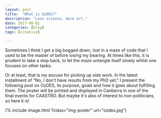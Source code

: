 ```yaml
---
layout: post
title:  "What is OzDES?"
description: "Less science, more art."
date: 2017-08-02
categories: [blog]
tags: [creative]

---
```


Sometimes I think I get a big bogged down, lost in a maze of code
that I used to be the master of before losing my bearing. At times like this,
it is prudent to take a step back, to let the maze untangle itself slowly
whilst one focuses on other tasks.

Or at least, that is my excuse for picking up side work. In the latest installment
of "No, I don't have results from my PhD yet," I present the following post on OzDES, its purpose,
goals and how it goes about fulfilling them. The poster will be printed and displayed
in Canberra in one of the final events for CAASTRO. But maybe it's
also of interest to non-politicians, so here it is!


{% include image.html ?class="img-poster"  url="ozdes.jpg")
